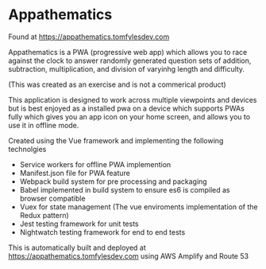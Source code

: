 # Appathematics

Found at https://appathematics.tomfylesdev.com

Appathematics is a PWA (progressive web app) which allows you to race against the clock to answer randomly generated question sets of addition, subtraction, multiplication, and division of varyinhg length and difficulty.

(This was created as an exercise and is not a commerical product)


This application is designed to work across multiple viewpoints and devices but is best enjoyed as a installed pwa on a device which supports PWAs fully which gives you an app icon on your home screen, and allows you to use it in offline mode.

Created using the Vue framework and implementing the following technolgies

* Service workers for offline PWA implemention
* Manifest.json file for PWA feature
* Webpack build system for pre processing and packaging
* Babel implemented in build system to ensure es6 is compiled as browser compatible
* Vuex for state management (The vue enviroments implementation of the Redux pattern)
* Jest testing framework for unit tests
* Nightwatch testing framework for end to end tests

This is automatically built and deployed at https://appathematics.tomfylesdev.com using AWS Amplify and Route 53